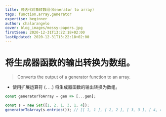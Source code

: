 ```yaml
---
title: 可迭代对象转数组(Generator to array)
tags: function,array,generator
expertise: beginner
author: chalarangelo
cover: blog_images/messy-papers.jpg
firstSeen: 2020-12-31T13:22:18+02:00
lastUpdated: 2020-12-31T13:22:18+02:00
---
```


# 将生成器函数的输出转换为数组。
> Converts the output of a generator function to an array.

- 使用扩展运算符 (`...`) 将生成器函数的输出转换为数组。

```js
const generatorToArray = gen => [...gen];
```

```js
const s = new Set([1, 2, 1, 3, 1, 4]);
generatorToArray(s.entries()); // [[ 1, 1 ], [ 2, 2 ], [ 3, 3 ], [ 4, 4 ]]
```
